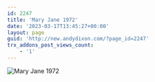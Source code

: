 ```yaml
---
id: 2247
title: 'Mary Jane 1972'
date: '2023-03-17T13:45:27+00:00'
layout: page
guid: 'http://new.andydixon.com/?page_id=2247'
trx_addons_post_views_count:
    - '1'
---
```


![Mary Jane 1972](https://i0.wp.com/assets.g8x2.ldn.idrivee2-23.com/posters/Mary%20Jane%201972%2001.jpg?w=1200&ssl=1 "Mary Jane 1972")